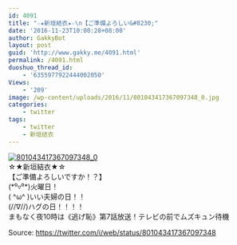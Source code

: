 ```yaml
---
id: 4091
title: "☆★新垣結衣★☆\n【ご準備よろしい&#8230;"
date: '2016-11-23T10:00:28+08:00'
author: GakkyBot
layout: post
guid: 'http://www.gakky.me/4091.html'
permalink: /4091.html
duoshuo_thread_id:
    - '6355977922444002050'
Views:
    - '209'
image: /wp-content/uploads/2016/11/801043417367097348_0.jpg
categories:
    - twitter
tags:
    - twitter
    - 新垣结衣
---
```


[![801043417367097348_0](http://www.yui-aragaki.org/wp-content/uploads/2016/11/801043417367097348_0.jpg)](http://www.yui-aragaki.org/wp-content/uploads/2016/11/801043417367097348_0.jpg)  
☆★新垣結衣★☆  
【ご準備よろしいですか！？】  
(\*⁰▿⁰\*)火曜日！  
( ^ω^ )いい夫婦の日！！  
(//∇//)ハグの日！！！！  
まもなく夜10時は《逃げ恥》第7話放送！テレビの前でムズキュン待機  
  
Source: <https://twitter.com/i/web/status/801043417367097348>